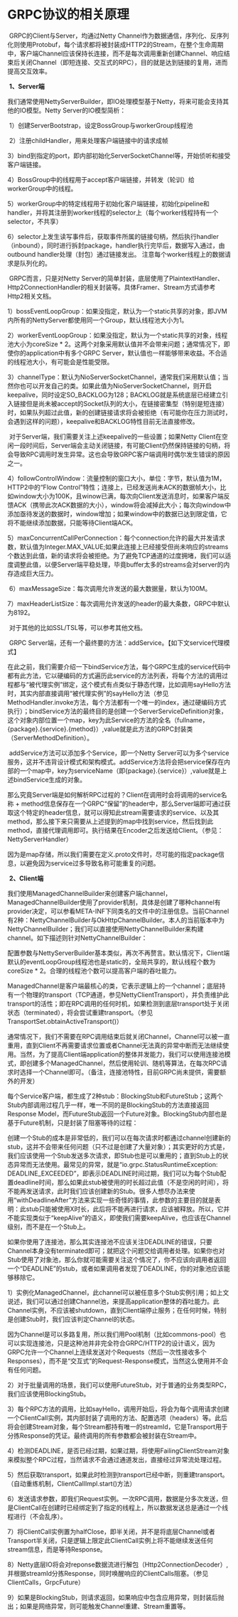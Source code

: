 # GRPC协议的相关原理

​      GRPC的Client与Server，均通过Netty Channel作为数据通信，序列化、反序列化则使用Protobuf，每个请求都将被封装成HTTP2的Stream，在整个生命周期中，客户端Channel应该保持长连接，而不是每次调用重新创建Channel、响应结束后关闭Channel（即短连接、交互式的RPC），目的就是达到链接的复用，进而提高交互效率。

​    **1、Server端**

​    我们通常使用NettyServerBuilder，即IO处理模型基于Netty，将来可能会支持其他的IO模型。Netty Server的IO模型简析：

​    1）创建ServerBootstrap，设定BossGroup与workerGroup线程池

​    2）注册childHandler，用来处理客户端链接中的请求成帧

​    3）bind到指定的port，即内部初始化ServerSocketChannel等，开始侦听和接受客户端链接。

​    4）BossGroup中的线程用于accept客户端链接，并转发（轮训）给workerGroup中的线程。

​    5）workerGroup中的特定线程用于初始化客户端链接，初始化pipeline和handler，并将其注册到worker线程的selector上（每个worker线程持有一个selector，不共享）

​    6）selector上发生读写事件后，获取事件所属的链接句柄，然后执行handler（inbound），同时进行拆封package，handler执行完毕后，数据写入通过，由outbound handler处理（封包）通过链接发出。    注意每个worker线程上的数据请求是队列化的。

​    GRPC而言，只是对Netty Server的简单封装，底层使用了PlaintextHandler、Http2ConnectionHandler的相关封装等。具体Framer、Stream方式请参考Http2相关文档。

​    1）bossEventLoopGroup：如果没指定，默认为一个static共享的对象，即JVM内所有的NettyServer都使用同一个Group，默认线程池大小为1。

​    2）workerEventLoopGroup：如果没指定，默认为一个static共享的对象，线程池大小为coreSize * 2。这两个对象采用默认值并不会带来问题；通常情况下，即使你的application中有多个GRPC Server，默认值也一样能够带来收益。不合适的线程池大小，有可能会是性能受限。

​    3）channelType：默认为NioServerSocketChannel，通常我们采用默认值；当然你也可以开发自己的类。如果此值为NioServerSocketChannel，则开启keepalive，同时设定SO_BACKLOG为128；BACKLOG就是系统底层已经建立引入链接但是尚未被accept的Socket队列的大小，在链接密集型（特别是短连接）时，如果队列超过此值，新的创建链接请求将会被拒绝（有可能你在压力测试时，会遇到这样的问题），keepalive和BACKLOG特性目前无法直接修改。

​    对于Server端，我们需要关注上述keepalive的一些设置；如果Netty Client在空闲一段时间后，Server端会主动关闭链接，有可能Client仍然保持链接的句柄，将会导致RPC调用时发生异常。这也会导致GRPC客户端调用时偶尔发生错误的原因之一。

​    4）followControlWindow：流量控制的窗口大小，单位：字节，默认值为1M，HTTP2中的“Flow Control”特性；连接上，已经发送尚未ACK的数据帧大小，比如window大小为100K，且winow已满，每次向Client发送消息时，如果客户端反馈ACK（携带此次ACK数据的大小），window将会减掉此大小；每次向window中添加亟待发送的数据时，window增加；如果window中的数据已达到限定值，它将不能继续添加数据，只能等待Client端ACK。

​    5）maxConcurrentCallPerConnection：每个connection允许的最大并发请求数，默认值为Integer.MAX_VALUE;如果此连接上已经接受但尚未响应的streams个数达到此值，新的请求将会被拒绝。为了避免TCP通道的过度拥堵，我们可以适度调整此值，以便Server端平稳处理，毕竟buffer太多的streams会对server的内存造成巨大压力。

​    6）maxMessageSize：每次调用允许发送的最大数据量，默认为100M。

​    7）maxHeaderListSize：每次调用允许发送的header的最大条数，GRPC中默认为8192。

​    对于其他的比如SSL/TSL等，可以参考其他文档。

​    GRPC Server端，还有一个最终要的方法：addService。【如下文service代理模式】

​    在此之前，我们需要介绍一下bindService方法，每个GRPC生成的service代码中都有此方法，它以硬编码的方式遍历此service的方法列表，将每个方法的调用过程都与“被代理实例”绑定，这个模式有点类似于静态代理，比如调用sayHello方法时，其实内部直接调用“被代理实例”的sayHello方法（参见MethodHandler.invoke方法，每个方法都有一个唯一的index，通过硬编码方式执行）；bindService方法的最终目的是创建一个ServerServiceDefinition对象，这个对象内部位置一个map，key为此Service的方法的全名（fullname，{package}.{service}.{method}）,value就是此方法的GRPC封装类（ServerMethodDefinition）。

​    addService方法可以添加多个Service，即一个Netty Server可以为多个service服务，这并不违背设计模式和架构模式。addService方法将会把service保存在内部的一个map中，key为serviceName（即{package}.{service}）,value就是上述bindService生成的对象。

​    那么究竟Server端是如何解析RPC过程的？Client在调用时会将调用的service名称 + method信息保存在一个GRPC“保留”的header中，那么Server端即可通过获取这个特定的header信息，就可以得知此stream需要请求的service、以及其method，那么接下来只需要从上述提到的map中找到service，然后找到此method，直接代理调用即可。执行结果在Encoder之后发送给Client。（参见：NettyServerHandler）

​    因为是map存储，所以我们需要在定义.proto文件时，尽可能的指定package信息，以避免因为service过多导致名称可能重复的问题。

​    **2、Client端**

​    我们使用ManagedChannelBuilder来创建客户端channel，ManagedChannelBuilder使用了provider机制，具体是创建了哪种channel有provider决定，可以参看META-INF下同类名的文件中的注册信息。当前Channel有2种：NettyChannelBuilder与OkHttpChannelBuilder。本人的当前版本中为NettyChannelBuilder；我们可以直接使用NettyChannelBuilder来构建channel。如下描述则针对NettyChannelBuilder：

​    配置参数与NettyServerBuilder基本类似，再次不再赘言。默认情况下，Client端默认的eventLoopGroup线程池也是static的，全局共享的，默认线程个数为coreSize * 2。合理的线程池个数可以提高客户端的吞吐能力。

​    ManagedChannel是客户端最核心的类，它表示逻辑上的一个channel；底层持有一个物理的transport（TCP通道，参见NettyClientTransport），并负责维护此transport的活性；即在RPC调用的任何时机，如果检测到底层transport处于关闭状态（terminated），将会尝试重建transport。（参见TransportSet.obtainActiveTransport()）

​    通常情况下，我们不需要在RPC调用结束后就关闭Channel，Channel可以被一直重用，直到Client不再需要请求位置或者Channel无法真的异常中断而无法继续使用。当然，为了提高Client端application的整体并发能力，我们可以使用连接池模式，即创建多个ManagedChannel，然后使用轮训、随机等算法，在每次RPC请求时选择一个Channel即可。（备注，连接池特性，目前GRPC尚未提供，需要额外的开发）

​    每个Service客户端，都生成了2种stub：BlockingStub和FutureStub；这两个Stub内部调用过程几乎一样，唯一不同的是BlockingStub的方法直接返回Response Model，而FutureStub返回一个Future对象。BlockingStub内部也是基于Future机制，只是封装了阻塞等待的过程：

​    创建一个Stub的成本是非常低的，我们可以在每次请求时都通过channel创建新的stub，这并不会带来任何问题（只不过是创建了大量对象）；其实更好的方式是，我们应该使用一个Stub发送多次请求，即Stub也是可以重用的；直到Stub上的状态异常而无法使用。最常见的异常，就是“io.grpc.StatusRuntimeException: DEADLINE_EXCEEDED”，即表示DEADLINE时间过期，我们可以为每个Stub配置deadline时间，那么如果此stub被使用的时长超过此值（不是空闲的时间），将不能再发送请求，此时我们应该创建新的Stub。很多人想尽办法来使用“withDeadlineAfter”方法来实现一些奇怪的事情，此参数的主要目的就是表明：此stub只能被使用X时长，此后将不能再进行请求，应该被释放。所以，它并不能实现类似于“keepAlive”的语义，即使我们需要keepAlive，也应该在Channel级别，而不是在一个Stub上。

​    如果你使用了连接池，那么其实连接池不应该关注DEADLINE的错误，只要Channel本身没有terminated即可；就把这个问题交给调用者处理。如果你也对Stub使用了对象池，那么你就可能需要关注这个情况了，你不应该向调用者返回一个“DEADLINE”的stub，或者如果调用者发现了DEADLINE，你的对象池应该能够移除它。

​    1）实例化ManagedChannel，此channel可以被任意多个Stub实例引用；如上文说述，我们可以通过创建Channel池，来提高application整体的吞吐能力。此Channel实例，不应该被shutdown，直到Client端停止服务；在任何时候，特别是创建Stub时，我们应该判定Channel的状态。

  因为Channel是可以多路复用，所以我们用Pool机制（比如commons-pool）也可以实现连接池，只是这种池并非完全符合GRPC/HTTP2的设计语义，因为GRPC允许一个Channel上连续发送对个Requests（然后一次性接收多个Responses），而不是“交互式”的Request-Response模式，当然这么使用并不会有任何问题。

​    2）对于批量调用的场景，我们可以使用FutureStub，对于普通的业务类型RPC，我们应该使用BlockingStub。

​    3）每个RPC方法的调用，比如sayHello，调用开始后，将会为每个调用请求创建一个ClientCall实例，其内部封装了调用的方法、配置选项（headers）等。此后将会创建Stream对象，每个Stream都持有唯一的streamId，它是Transport用于分拣Response的凭证。最终调用的所有参数都会被封装在Stream中。

​    4）检测DEADLINE，是否已经过期，如果过期，将使用FailingClientStream对象来模拟整个RPC过程，当然请求不会通过通道发出，直接经过异常流处理过程。

​    5）然后获取transport，如果此时检测到transport已经中断，则重建transport。（自动重练机制，ClientCallImpl.start()方法）

​    6）发送请求参数，即我们Request实例。一次RPC调用，数据是分多次发送，但是ClientCall在创建时已经绑定到了指定的线程上，所以数据发送总是通过一个线程进行（不会乱序）。

​    7）将ClientCall实例置为halfClose，即半关闭，并不是将底层Channel或者Transport半关闭，只是逻辑上限定此ClientCall实例上将不能继续发送任何stream信息，而是等待Response。

​    8）Netty底层IO将会对reponse数据流进行解包（Http2ConnectionDecoder）,并根据streamId分拣Response，同时唤醒响应的ClientCalls阻塞。（参见ClientCalls，GrpcFuture）

​    9）如果是BlockingStub，则请求返回，如果响应中包含应用异常，则封装后抛出；如果是网络异常，则可能触发Channel重建、Stream重置等。